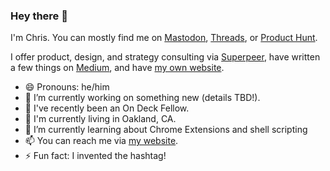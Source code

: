 ### Hey there 👋

I'm Chris. You can mostly find me on [Mastodon](https://mastodon.xyz/@chrismessina), [Threads](https://www.threads.net/@chris), or [Product Hunt](https://www.producthunt.com/@chrismessina).

I offer product, design, and strategy consulting via [Superpeer](https://superpeer.com/chrismessina), have written a few things on [Medium](https://medium.com/@chrismessina), and have [my own website](https://chrismessina.me).

- 😄 Pronouns: he/him
- 👔 I’m currently working on something new (details TBD!).
- 💬 I've recently been an On Deck Fellow.
- 📍 I'm currently living in Oakland, CA.
- 🌱 I’m currently learning about Chrome Extensions and shell scripting
- 📫 You can reach me via [my website](https://chrismessina.me/contact).
- ⚡ Fun fact: I invented the hashtag!

<!--
**chrismessina/chrismessina** is a ✨ _special_ ✨ repository because its `README.md` (this file) appears on your GitHub profile.

Here are some ideas to get you started:

- 🔭 I’m currently working on ...
- 🌱 I’m currently learning ...
- 👯 I’m looking to collaborate on ...
- 🤔 I’m looking for help with ...
- 💬 Ask me about ...
- 📫 How to reach me: ...
- 😄 Pronouns: ...
- ⚡ Fun fact: ...
-->
